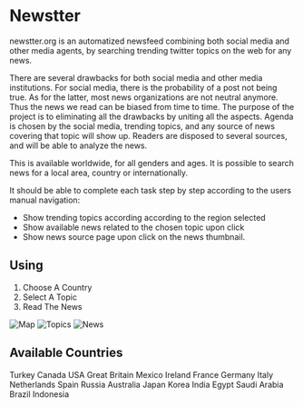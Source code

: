 # Newstter
newstter.org is an automatized newsfeed combining both social media and other media agents, by searching trending twitter topics on the web for any news.

There are several drawbacks for both social media and other media institutions. For social media, there is the probability of a post not being true. As for the latter, most news organizations are not neutral anymore. Thus the news we read can be biased from time to time. The purpose of the project is to eliminating all the drawbacks by uniting all the aspects. Agenda is chosen by the social media, trending topics, and any source of news covering that topic will show up. Readers are disposed to several sources, and will be able to analyze the news.

This is available worldwide, for all genders and ages. It is possible to search news for a local area, country or internationally.

It should be able to complete each task step by step according to the users manual navigation:
* Show trending topics according according to the region selected
* Show available news related to the chosen topic upon click
* Show news source page upon click on the news thumbnail.

## Using

1. Choose A Country
2. Select A Topic
3. Read The News

![Map](https://github.com/yankiinsel/yanki-swe573/blob/master/assets/map.png)
![Topics](https://github.com/yankiinsel/yanki-swe573/blob/master/assets/topics.png)
![News](https://github.com/yankiinsel/yanki-swe573/blob/master/assets/news.png)

## Available Countries

Turkey
Canada
USA
Great Britain
Mexico
Ireland
France
Germany
Italy
Netherlands
Spain
Russia
Australia
Japan
Korea
India
Egypt
Saudi Arabia
Brazil
Indonesia
